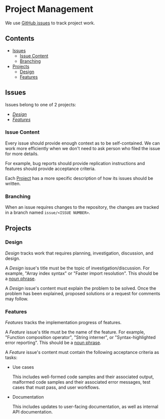 # Project Management

We use [GitHub issues](https://github.com/features/issues) to track project work.

<!-- omit in toc -->
## Contents

* [Issues](#issues)
  * [Issue Content](#issue-content)
  * [Branching](#branching)
* [Projects](#projects)
  * [Design](#design)
  * [Features](#features)

## Issues

Issues belong to one of 2 projects:

* [*Design*](#design)
* [*Features*](#features)

### Issue Content

Every issue should provide enough context as to be self-contained. We can work more efficiently when we don't need to ask person who filed the issue for more details.

For example, bug reports should provide replication instructions and features should provide acceptance criteria.

Each [Project](#projects) has a more specific description of how its issues should be written.

### Branching

When an issue requires changes to the repository, the changes are tracked in a branch
named `issue/<ISSUE NUMBER>`.

## Projects

### Design

*Design* tracks work that requires planning, investigation, discussion, and design.

A *Design* issue's title must be the topic of investigation/discussion. For example, "Array index syntax" or "Faster import resolution". This should be a [noun phrase](https://en.wikipedia.org/wiki/Noun_phrase).

A *Design* issue's content must explain the problem to be solved. Once the problem has been explained, proposed solutions or a request for comments may follow.

### Features

*Features* tracks the implementation progress of features. 

A *Feature* issue's title must be the name of the feature. For example, "Function composition operator", "String interner", or "Syntax-highlighted error reporting". This should be a [noun phrase](https://en.wikipedia.org/wiki/Noun_phrase).

A *Feature* issue's content must contain the following acceptance criteria as tasks:

* Use cases
  
  This includes well-formed code samples and their associated output, malformed code samples and their associated error messages, test cases that must pass, and user workflows.

* Documentation

  This includes updates to user-facing documentation, as well as internal API documentation.